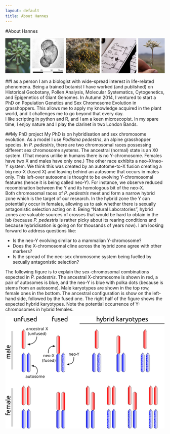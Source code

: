 ```yaml
---
layout: default
title: About Hannes
---
```



#About Hannes

![About](../img/about.jpg)

##I as a person
I am a biologist with wide-spread interest in life-related phenomena. Being a trained botanist I have worked (and published) on Historical Geobotany, Pollen Analysis, Molecular Systematics, Cytogenetics, and Epigenetics of Giant Genomes. In Autumn 2014, I ventured to start a PhD on Population Genetics and Sex Chromosome Evolution in grasshoppers. This allows me to apply my knowledge acquired in the plant world, and it challenges me to go beyond that every day.  
I like scripting in python and R, and I am a keen microscopist. In my spare time, I enjoy nature and I play the clarinet in two London Bands.

##My PhD project
My PhD is on hybridisation and sex chromosome evolution. As a model I use *Podisma pedestris*, an alpine grasshopper species. In *P. pedestris*, there are two chromosomal races possessing different sex chromosome systems. The ancestral (normal) state is an X0 system. (That means unlike in humans there is no Y-chromosome. Females have two X and males have only one.) The other race exhibits a neo-X/neo-Y system. We think this was created by an autotome-to-X fusion creating a big neo-X (fused X) and leaving behind an autosome that occurs in males only. This left-over autosome is thought to be evolving Y-chromosomal features (hence it is being called neo-Y). For instance, we observe reduced recombination between the Y and its homologous bit of the neo-X.  
Both chromosomal races of *P. pedestris* meet and form a narrow hybrid zone which is the target of our research. In the hybrid zone the Y can potentially occur in females, allowing us to ask whether there is sexually antagonistic selection acting on it. Being “Natural Laboratories”, hybrid zones are valuable sources of crosses that would be hard to obtain in the lab (because *P. pedestris* is rather picky about its rearing conditions and because hybridisation is going on for thousands of years now). I am looking forward to address questions like:

* Is the neo-Y evolving similar to a mammalian Y-chromosome?
* Does the X-chromosomal cline across the hybrid zone agree with other markers?
* Is the spread of the neo-sex chromosome system being fuelled by sexually antagonistic selection?

The following figure is to explain the sex-chromosomal combinations expected in *P. pedestris*. The ancestral X-chromosome is shown in red, a pair of autosomes is blue, and the neo-Y is blue with polka dots (because is stems from an autosome). Male karyotypes are shown in the top row, female ones in the bottom. The ancestral configuration is show on the left-hand side, followed by the fused one. The right half of the figure shows the expected hybrid karyotypes. Note the potential occurrence of Y-chromosomes in hybrid females.

![chromosomes](../img/sex_chrs_drawing.png)
